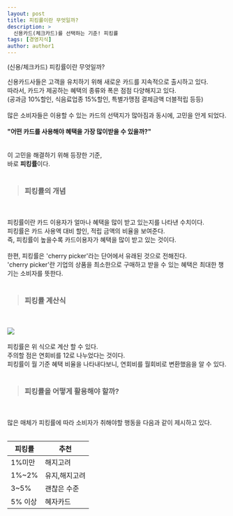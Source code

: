 ```yaml
---
layout: post
title: 피킹률이란 무엇일까?
description: >
  신용카드(체크카드)를 선택하는 기준! 피킹률
tags: [경영지식]
author: author1
---
```


(신용/체크카드) 피킹률이란 무엇일까? 



신용카드사들은 고객을 유치하기 위해 새로운 카드를 지속적으로 출시하고 있다. <br>
따라서, 카드가 제공하는 혜택의 종류와 폭은 점점 다양해지고 있다. <br>
(공과금 10%할인, 식음료업종 15%할인, 특별가맹점 결제금액 더블적립 등등)<br><br>많은 소비자들은 이용할 수 있는 카드의 선택지가 많아짐과 동시에, 고민을 안게 되었다.<br><br>**"어떤 카드를 사용해야 혜택을 가장 많이받을 수 있을까?"**  <br>
<br><br>이 고민을 해결하기 위해 등장한 기준, <br>
바로 **피킹률**이다.
<br><br>

> ### 피킹률의 개념

<br><br>피킹률이란 카드 이용자가 얼마나 혜택을 많이 받고 있는지를 나타낸 수치이다.<br> 피킹률은 카드 사용액 대비 할인, 적립 금액의 비율을 보여준다.<br>즉, 피킹률이 높을수록 카드이용자가 혜택을 많이 받고 있는 것이다. 
<br><br>한편, 피킹률은 'cherry picker'라는 단어에서 유래된 것으로 전해진다.<br>'cherry picker'란 기업의 상품을 최소한으로 구매하고
받을 수 있는 혜택은 최대한 챙기는 소비자를 뜻한다.
<br><br>
> ### 피킹률 계산식 

<br><br>![](https://images.velog.io/images/datata29/post/faf04701-8576-4628-8e60-d1c6f469d5d1/%ED%94%BC%ED%82%B9%EB%A5%A02.png)<br><br>피킹률은 위 식으로 계산 할 수 있다.<br>주의할 점은 연회비를 12로 나누었다는 것이다. <br>피킹률이 월 기준 혜택 비율을 나타내다보니, 
연회비를 월회비로 변환했음을 알 수 있다.
<br><br>

> ### 피킹률을 어떻게 활용해야 할까?

<br><br>많은 매체가 피킹률에 따라 소비자가 취해야할 행동을 
다음과 같이 제시하고 있다.<br><br>




| 피킹률  | 추천          |
| ------- | ------------- |
| 1%미만  | 해지고려      |
| 1%~2%   | 유지,해지고려 |
| 3~5%    | 괜찮은 수준   |
| 5% 이상 | 혜자카드      |
